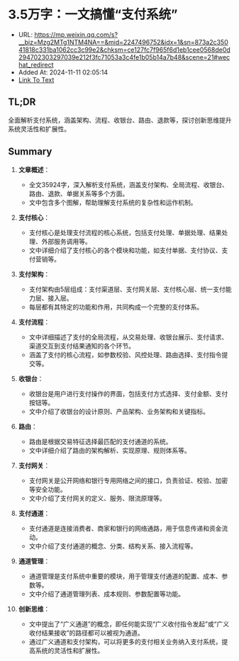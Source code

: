 # 3.5万字：一文搞懂“支付系统”
- URL: https://mp.weixin.qq.com/s?__biz=Mzg2MTg1NTM4NA==&mid=2247496752&idx=1&sn=873a2c35041818c331ba1062cc3c99e2&chksm=ce127fc7f965f6d1eb1cee0568de0d294702303297039e212f3fc71053a3c4fe1b05b14a7b48&scene=21#wechat_redirect
- Added At: 2024-11-11 02:05:14
- [Link To Text](2024-11-11-3.5万字：一文搞懂“支付系统”_raw.md)

## TL;DR
全面解析支付系统，涵盖架构、流程、收银台、路由、退款等，探讨创新思维提升系统灵活性和扩展性。

## Summary
1. **文章概述**：
   - 全文35924字，深入解析支付系统，涵盖支付架构、全局流程、收银台、路由、退款、单据关系等多个方面。
   - 文中包含多个图解，帮助理解支付系统的复杂性和运作机制。

2. **支付核心**：
   - 支付核心是处理支付流程的核心系统，包括支付处理、单据处理、结果处理、外部服务调用等。
   - 文中详细介绍了支付核心的各个模块和功能，如支付单据、支付协议、支付营销等。

3. **支付架构**：
   - 支付架构由5层组成：支付渠道层、支付网关层、支付核心层、统一支付能力层、接入层。
   - 每层都有其特定的功能和作用，共同构成一个完整的支付体系。

4. **支付流程**：
   - 文中详细描述了支付的全局流程，从交易处理、收银台展示、支付请求、渠道交互到支付结果通知的各个环节。
   - 涵盖了支付的核心流程，如参数校验、风控处理、路由选择、支付指令提交等。

5. **收银台**：
   - 收银台是用户进行支付操作的界面，包括支付方式选择、支付金额、支付按钮等。
   - 文中介绍了收银台的设计原则、产品架构、业务架构和关键指标。

6. **路由**：
   - 路由是根据交易特征选择最匹配的支付通道的系统。
   - 文中详细介绍了路由的架构解析、实现原理、规则体系等。

7. **支付网关**：
   - 支付网关是公开网络和银行专用网络之间的接口，负责验证、校验、加密等安全功能。
   - 文中介绍了支付网关的定义、服务、限流原理等。

8. **支付通道**：
   - 支付通道是连接消费者、商家和银行的网络通路，用于信息传递和资金流动。
   - 文中介绍了支付通道的概念、分类、结构关系、接入流程等。

9. **通道管理**：
   - 通道管理是支付系统中重要的模块，用于管理支付通道的配置、成本、参数等。
   - 文中介绍了通道管理列表、成本规则、参数配置等功能。

10. **创新思维**：
    - 文中提出了“广义通道”的概念，即任何能实现“广义收付指令发起”或“广义收付结果接收”的路径都可以被视为通道。
    - 通过广义通道和支付架构，可以将更多的支付相关业务纳入支付系统，提高系统的灵活性和扩展性。
